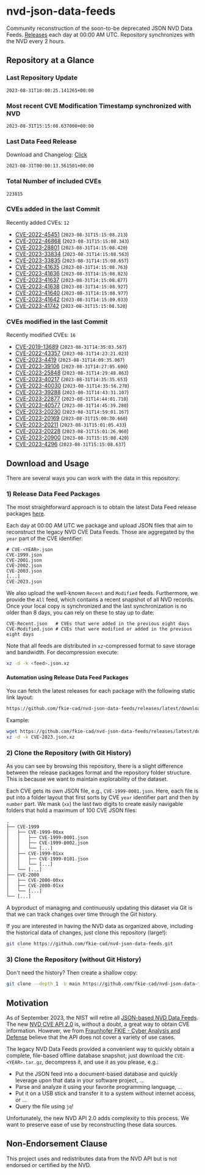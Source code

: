 # nvd-json-data-feeds

Community reconstruction of the soon-to-be deprecated JSON NVD Data Feeds. 
[Releases](https://github.com/fkie-cad/nvd-json-data-feeds/releases/latest) each day at 00:00 AM UTC.
Repository synchronizes with the NVD every 2 hours.

## Repository at a Glance

### Last Repository Update

```plain
2023-08-31T16:00:25.141265+00:00
```

### Most recent CVE Modification Timestamp synchronized with NVD

```plain
2023-08-31T15:15:08.637000+00:00
```

### Last Data Feed Release

Download and Changelog: [Click](https://github.com/fkie-cad/nvd-json-data-feeds/releases/latest)

```plain
2023-08-31T00:00:13.561501+00:00
```

### Total Number of included CVEs

```plain
223815
```

### CVEs added in the last Commit

Recently added CVEs: `12`

* [CVE-2022-45451](CVE-2022/CVE-2022-454xx/CVE-2022-45451.json) (`2023-08-31T15:15:08.213`)
* [CVE-2022-46868](CVE-2022/CVE-2022-468xx/CVE-2022-46868.json) (`2023-08-31T15:15:08.343`)
* [CVE-2023-28801](CVE-2023/CVE-2023-288xx/CVE-2023-28801.json) (`2023-08-31T14:15:08.420`)
* [CVE-2023-33834](CVE-2023/CVE-2023-338xx/CVE-2023-33834.json) (`2023-08-31T14:15:08.563`)
* [CVE-2023-33835](CVE-2023/CVE-2023-338xx/CVE-2023-33835.json) (`2023-08-31T14:15:08.657`)
* [CVE-2023-41635](CVE-2023/CVE-2023-416xx/CVE-2023-41635.json) (`2023-08-31T14:15:08.763`)
* [CVE-2023-41636](CVE-2023/CVE-2023-416xx/CVE-2023-41636.json) (`2023-08-31T14:15:08.823`)
* [CVE-2023-41637](CVE-2023/CVE-2023-416xx/CVE-2023-41637.json) (`2023-08-31T14:15:08.877`)
* [CVE-2023-41638](CVE-2023/CVE-2023-416xx/CVE-2023-41638.json) (`2023-08-31T14:15:08.927`)
* [CVE-2023-41640](CVE-2023/CVE-2023-416xx/CVE-2023-41640.json) (`2023-08-31T14:15:08.977`)
* [CVE-2023-41642](CVE-2023/CVE-2023-416xx/CVE-2023-41642.json) (`2023-08-31T14:15:09.033`)
* [CVE-2023-41742](CVE-2023/CVE-2023-417xx/CVE-2023-41742.json) (`2023-08-31T15:15:08.520`)


### CVEs modified in the last Commit

Recently modified CVEs: `16`

* [CVE-2019-13689](CVE-2019/CVE-2019-136xx/CVE-2019-13689.json) (`2023-08-31T14:35:03.567`)
* [CVE-2022-43357](CVE-2022/CVE-2022-433xx/CVE-2022-43357.json) (`2023-08-31T14:23:21.023`)
* [CVE-2023-4419](CVE-2023/CVE-2023-44xx/CVE-2023-4419.json) (`2023-08-31T14:09:35.067`)
* [CVE-2023-39106](CVE-2023/CVE-2023-391xx/CVE-2023-39106.json) (`2023-08-31T14:27:05.690`)
* [CVE-2023-25848](CVE-2023/CVE-2023-258xx/CVE-2023-25848.json) (`2023-08-31T14:29:48.863`)
* [CVE-2023-40217](CVE-2023/CVE-2023-402xx/CVE-2023-40217.json) (`2023-08-31T14:35:35.653`)
* [CVE-2023-40030](CVE-2023/CVE-2023-400xx/CVE-2023-40030.json) (`2023-08-31T14:35:56.270`)
* [CVE-2023-39288](CVE-2023/CVE-2023-392xx/CVE-2023-39288.json) (`2023-08-31T14:43:31.107`)
* [CVE-2023-22877](CVE-2023/CVE-2023-228xx/CVE-2023-22877.json) (`2023-08-31T14:44:01.710`)
* [CVE-2023-40577](CVE-2023/CVE-2023-405xx/CVE-2023-40577.json) (`2023-08-31T14:45:39.280`)
* [CVE-2023-20230](CVE-2023/CVE-2023-202xx/CVE-2023-20230.json) (`2023-08-31T14:59:01.167`)
* [CVE-2023-20169](CVE-2023/CVE-2023-201xx/CVE-2023-20169.json) (`2023-08-31T15:00:30.660`)
* [CVE-2023-20211](CVE-2023/CVE-2023-202xx/CVE-2023-20211.json) (`2023-08-31T15:01:05.433`)
* [CVE-2023-20228](CVE-2023/CVE-2023-202xx/CVE-2023-20228.json) (`2023-08-31T15:01:26.960`)
* [CVE-2023-20900](CVE-2023/CVE-2023-209xx/CVE-2023-20900.json) (`2023-08-31T15:15:08.420`)
* [CVE-2023-4296](CVE-2023/CVE-2023-42xx/CVE-2023-4296.json) (`2023-08-31T15:15:08.637`)


## Download and Usage

There are several ways you can work with the data in this repository:

### 1) Release Data Feed Packages

The most straightforward approach is to obtain the latest Data Feed release packages [here](https://github.com/fkie-cad/nvd-json-data-feeds/releases/latest).

Each day at 00:00 AM UTC we package and upload JSON files that aim to reconstruct the legacy NVD CVE Data Feeds.
Those are aggregated by the `year` part of the CVE identifier:

```
# CVE-<YEAR>.json
CVE-1999.json
CVE-2001.json
CVE-2002.json
CVE-2003.json
[...]
CVE-2023.json
```

We also upload the well-known `Recent` and `Modified` feeds.
Furthermore, we provide the `All` feed, which contains a recent snapshot of all NVD records.
Once your local copy is synchronized and the last synchronization is no older than 8 days, you can rely on these to stay up to date:

```plain
CVE-Recent.json   # CVEs that were added in the previous eight days
CVE-Modified.json # CVEs that were modified or added in the previous eight days
```

Note that all feeds are distributed in `xz`-compressed format to save storage and bandwidth.
For decompression execute:

```sh
xz -d -k <feed>.json.xz
```


#### Automation using Release Data Feed Packages

You can fetch the latest releases for each package with the following static link layout:

```sh
https://github.com/fkie-cad/nvd-json-data-feeds/releases/latest/download/CVE-<YEAR>.json.xz
```

Example:

```sh
wget https://github.com/fkie-cad/nvd-json-data-feeds/releases/latest/download/CVE-2023.json.xz
xz -d -k CVE-2023.json.xz
```

### 2) Clone the Repository (with Git History)

As you can see by browsing this repository, there is a slight difference between the release packages format and the repository folder structure.
This is because we want to maintain explorability of the dataset.

Each CVE gets its own JSON file, e.g., `CVE-1999-0001.json`.
Here, each file is put into a folder layout that first sorts by CVE `year` identifier part and then by `number` part.
We mask (`xx`) the last two digits to create easily navigable folders that hold a maximum of 100 CVE JSON files:

```plain
.
├── CVE-1999
│   ├── CVE-1999-00xx
│   │   ├── CVE-1999-0001.json
│   │   ├── CVE-1999-0002.json
│   │   └── [...]
│   ├── CVE-1999-01xx
│   │   ├── CVE-1999-0101.json
│   │   └── [...]
│   └── [...]
├── CVE-2000
│   ├── CVE-2000-00xx
│   ├── CVE-2000-01xx
│   └── [...]
└── [...]
```

A byproduct of managing and continuously updating this dataset via Git is that we can track changes over time through the Git history.

If you are interested in having the NVD data as organized above, including the historical data of changes, just clone this repository (large!):

```sh
git clone https://github.com/fkie-cad/nvd-json-data-feeds.git
```

### 3) Clone the Repository (without Git History)

Don't need the history? Then create a shallow copy:

```sh
git clone --depth 1 -b main https://github.com/fkie-cad/nvd-json-data-feeds.git
```

## Motivation

As of September 2023, the NIST will retire all [JSON-based NVD Data Feeds](https://nvd.nist.gov/vuln/data-feeds#divRetirementBanner-1).
The new [NVD CVE API 2.0](https://nvd.nist.gov/developers/vulnerabilities) is, without a doubt, a great way to obtain CVE information.
However, we from [Fraunhofer FKIE - Cyber Analysis and Defense](https://www.fkie.fraunhofer.de/en/departments/cad.html) believe that the API does not cover a variety of use cases.

The legacy NVD Data Feeds provided a convenient way to quickly obtain a complete, file-based offline database snapshot; just download the `CVE-<YEAR>.tar.gz`, decompress it, and use it as you please, e.g.:

* Put the JSON feed into a document-based database and quickly leverage upon that data in your software project, ...
* Parse and analyze it using your favorite programming language, ...
* Put it on a USB stick and transfer it to a system without internet access, or ...
* Query the file using `jq`!

Unfortunately, the new NVD API 2.0 adds complexity to this process.
We want to preserve ease of use by reconstructing these data sources.

## Non-Endorsement Clause

This project uses and redistributes data from the NVD API but is not endorsed or certified by the NVD.